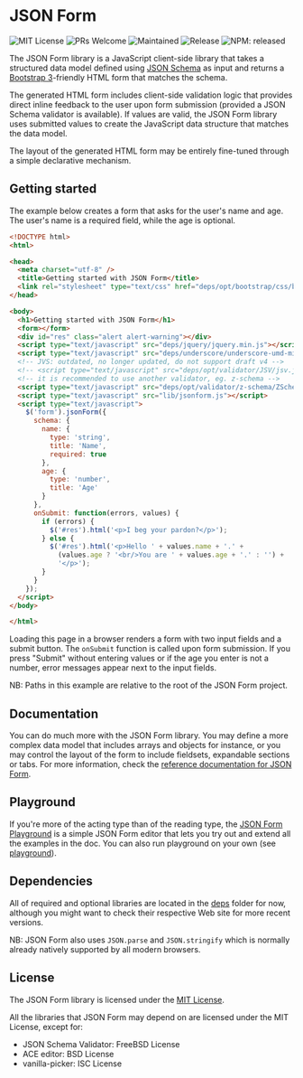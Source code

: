 JSON Form
=========

![MIT License](https://img.shields.io/badge/License-MIT-blue.svg?longCache=true)
![PRs Welcome](https://img.shields.io/badge/PRs-welcome-brightgreen.svg?longCache=true)
![Maintained](https://img.shields.io/badge/Maintained-yes-brightgreen.svg?longCache=true)
![Release](https://img.shields.io/github/release/jsonform/jsonform.svg)
![NPM: released](https://img.shields.io/npm/v/jsonform.svg)

The JSON Form library is a JavaScript client-side library that takes a
structured data model defined using [JSON Schema](http://json-schema.org/) as
input and returns a [Bootstrap 3](https://getbootstrap.com/)-friendly
HTML form that matches the schema.

The generated HTML form includes client-side validation logic that provides direct inline feedback to the user upon form submission (provided a JSON Schema validator is available). If values are valid, the JSON Form library uses submitted values to create the JavaScript data structure that matches the data model.

The layout of the generated HTML form may be entirely fine-tuned through
a simple declarative mechanism.


Getting started
---------------

The example below creates a form that asks for the user's name and age. The user's name is a required field, while the age is optional.

```html
<!DOCTYPE html>
<html>

<head>
  <meta charset="utf-8" />
  <title>Getting started with JSON Form</title>
  <link rel="stylesheet" type="text/css" href="deps/opt/bootstrap/css/bootstrap.css" />
</head>

<body>
  <h1>Getting started with JSON Form</h1>
  <form></form>
  <div id="res" class="alert alert-warning"></div>
  <script type="text/javascript" src="deps/jquery/jquery.min.js"></script>
  <script type="text/javascript" src="deps/underscore/underscore-umd-min.js"></script>
  <!-- JVS: outdated, no longer updated, do not support draft v4 -->
  <!-- <script type="text/javascript" src="deps/opt/validator/JSV/jsv.js"></script> -->
  <!-- it is recommended to use another validator, eg. z-schema -->
  <script type="text/javascript" src="deps/opt/validator/z-schema/ZSchema-browser-min.js"></script>
  <script type="text/javascript" src="lib/jsonform.js"></script>
  <script type="text/javascript">
    $('form').jsonForm({
      schema: {
        name: {
          type: 'string',
          title: 'Name',
          required: true
        },
        age: {
          type: 'number',
          title: 'Age'
        }
      },
      onSubmit: function(errors, values) {
        if (errors) {
          $('#res').html('<p>I beg your pardon?</p>');
        } else {
          $('#res').html('<p>Hello ' + values.name + '.' +
            (values.age ? '<br/>You are ' + values.age + '.' : '') +
            '</p>');
        }
      }
    });
  </script>
</body>

</html>
```

Loading this page in a browser renders a form with two input fields and a submit button. The ```onSubmit``` function is called upon form submission. If you press "Submit" without entering values or if the age you enter is not a number, error messages appear next to the input fields.

NB: Paths in this example are relative to the root of the JSON Form project.


Documentation
-------------

You can do much more with the JSON Form library. You may define a more complex data model that includes arrays and objects for instance, or you may control the layout of the form to include fieldsets, expandable sections or tabs. For more information, check the [reference documentation for JSON Form](https://github.com/jsonform/jsonform/wiki).


Playground
----------

If you're more of the acting type than of the reading type, the [JSON Form Playground](https://piorek94.github.io/jsonform/playground/index.html) is a simple JSON Form editor that lets you try out and extend all the examples in the doc. You can also run playground on your own (see [playground](playground)).


Dependencies
------------

All of required and optional libraries are located in the [deps](deps) folder for now, although you might want to check their respective Web site for more recent versions.

NB: JSON Form also uses ```JSON.parse``` and ```JSON.stringify``` which is normally already natively supported by all modern browsers.


License
-------

The JSON Form library is licensed under the [MIT License](LICENSE).

All the libraries that JSON Form may depend on are licensed under the MIT License, except for:
  - JSON Schema Validator: FreeBSD License
  - ACE editor: BSD License
  - vanilla-picker: ISC License
